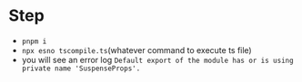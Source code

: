 # Step 

- `pnpm i`
- `npx esno tscompile.ts`(whatever command to execute ts file)
- you will see an error log `Default export of the module has or is using private name 'SuspenseProps'.`